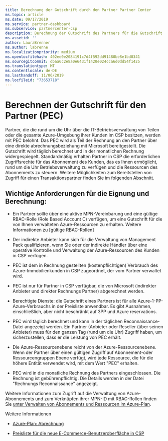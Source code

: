 ```yaml
---
title: Berechnung der Gutschrift durch den Partner Partner Center
ms.topic: article
ms.date: 09/17/2019
ms.service: partner-dashboard
ms.subservice: partnercenter-csp
description: Berechnung der Gutschrift des Partners für die Gutschrift des Azure-Plans
ms.assetid: ''
author: LauraBrenner
ms.author: labrenne
ms.localizationpriority: medium
ms.openlocfilehash: 402ee0e2084191c7d4f592dd91480be8e1bd0341
ms.sourcegitcommit: dbaa6c2e8a0e6431f1420e024cca6d0dd54f1425
ms.translationtype: MT
ms.contentlocale: de-DE
ms.lasthandoff: 11/06/2019
ms.locfileid: "73653718"
---
```

# <a name="how-the-partner-earned-credit-pec-is-calculated"></a>Berechnen der Gutschrift für den Partner (PEC)


Partner, die die rund um die Uhr über die IT-Betriebsverwaltung von Teilen oder die gesamte Azure-Umgebung ihrer Kunden im CSP besitzen, werden mit PEC belohnt. Das PEC wird als Teil der Rechnung an den Partner über eine direkte abrechnungsbeziehung mit Microsoft bereitgestellt. Die Gutschrift wird täglich berechnet und in der monatlichen Rechnung widergespiegelt. Standardmäßig erhalten Partner in CSP die erforderlichen Zugriffsrechte für das Abonnement des Kunden, das es Ihnen ermöglicht, rund um die Uhr Betriebsverwaltung zu verfügen und die Ressourcen des Abonnements zu steuern. Weitere Möglichkeiten zum Bereitstellen von Zugriff für einen Transaktionspartner finden Sie im folgenden Abschnitt.   


## <a name="important-eligibility-and-calculation-requirements"></a>Wichtige Anforderungen für die Eignung und Berechnung:

- Ein Partner sollte über eine aktive MPN-Vereinbarung und eine gültige RBAC-Rolle (Role Based Account C) verfügen, um eine Gutschrift für die von Ihnen verwalteten Azure-Ressourcen zu erhalten. Weitere Informationen zu [gültige RBAC-Rollen]

- Der indirekte Anbieter kann sich für die Verwaltung von Management Pack qualifizieren, wenn Sie oder der indirekte Händler über eine operative Kontrolle und Verwaltung der Azure-Ressourcen des Kunden in CSP verfügen.

- PEC ist dem in Rechnung gestellten (kostenpflichtigen) Verbrauch des Azure-Immobilienkunden in CSP zugeordnet, der vom Partner verwaltet wird. 

- PEC ist nur für Partner in CSP verfügbar, die von Microsoft (indirekter Anbieter und direkter Rechnungs Partner) abgerechnet werden.

- Berechtigte Dienste: die Gutschrift eines Partners ist für alle Azure-1-PP-Azure-Verbrauchs in der Preisliste anwendbar. Es gibt Ausnahmen, einschließlich, aber nicht beschränkt auf 3PP und Azure reservations.

- PEC wird täglich berechnet und kann in der täglichen Reconnaissance-Datei angezeigt werden. Ein Partner (Anbieter oder Reseller (über seinen Anbieter) muss für den ganzen Tag (rund um die Uhr) Zugriff haben, um sicherzustellen, dass er die Leistung von PEC erhält.

- Die Azure-Ressourcenebene reicht von der Azure-Ressourcenebene. Wenn der Partner über einen gültigen Zugriff auf Abonnement-oder Ressourcengruppen Ebene verfügt, wird jede Ressource, die für die höhere Entität verwendet wird, mit dem Wert "PEC" erhalten. 

- PEC wird in die monatliche Rechnung des Partners eingeschlossen. Die Rechnung ist gebührenpflichtig. Die Details werden in der Datei "Rechnungs Reconnaissance" angezeigt.

Weitere Informationen zum Zugriff auf die Verwaltung von Azure-Abonnements und zum Verknüpfen ihrer MPN-ID mit RBAC-Rollen finden Sie [unter Verwalten von Abonnements und Ressourcen im Azure-Plan](azure-plan-manage.md).

Weitere Informationen

- [Azure-Plan: Abrechnung](azure-plan-billing.md)

- [Preisliste für die neue E-Commerce-Benutzeroberfläche in CSP ](azure-plan-price-list.md)